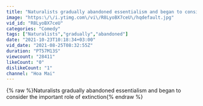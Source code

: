 ```yaml
---
title: "Naturalists gradually abandoned essentialism and began to consider the important role of extinction"
image: "https:\/\/i.ytimg.com\/vi\/R8LyoBX7ceU\/hqdefault.jpg"
vid_id: "R8LyoBX7ceU"
categories: "Comedy"
tags: ["Naturalists","gradually","abandoned"]
date: "2021-10-23T10:18:34+03:00"
vid_date: "2021-08-25T08:32:55Z"
duration: "PT57M13S"
viewcount: "28411"
likeCount: "0"
dislikeCount: "1"
channel: "Hoa Mai"
---
```

{% raw %}Naturalists gradually abandoned essentialism and began to consider the important role of extinction{% endraw %}

